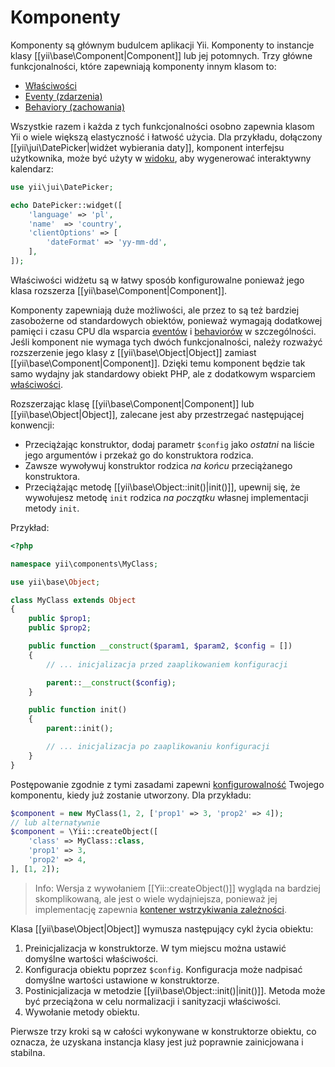 Komponenty
==========

Komponenty są głównym budulcem aplikacji Yii. Komponenty to instancje klasy [[yii\base\Component|Component]] lub jej potomnych. 
Trzy główne funkcjonalności, które zapewniają komponenty innym klasom to:

* [Właściwości](concept-properties.md)
* [Eventy (zdarzenia)](concept-events.md)
* [Behaviory (zachowania)](concept-behaviors.md)
 
Wszystkie razem i każda z tych funkcjonalności osobno zapewnia klasom Yii o wiele większą elastyczność i łatwość użycia. Dla przykładu,
dołączony [[yii\jui\DatePicker|widżet wybierania daty]], komponent interfejsu użytkownika, może być użyty w [widoku](structure-view.md), 
aby wygenerować interaktywny kalendarz:

```php
use yii\jui\DatePicker;

echo DatePicker::widget([
    'language' => 'pl',
    'name'  => 'country',
    'clientOptions' => [
        'dateFormat' => 'yy-mm-dd',
    ],
]);
```

Właściwości widżetu są w łatwy sposób konfigurowalne ponieważ jego klasa rozszerza [[yii\base\Component|Component]].

Komponenty zapewniają duże możliwości, ale przez to są też bardziej zasobożerne od standardowych obiektów, ponieważ wymagają dodatkowej pamięci i czasu CPU dla wsparcia 
[eventów](concept-events.md) i [behaviorów](concept-behaviors.md) w szczególności.
Jeśli komponent nie wymaga tych dwóch funkcjonalności, należy rozważyć rozszerzenie jego klasy z [[yii\base\Object|Object]] zamiast [[yii\base\Component|Component]]. 
Dzięki temu komponent będzie tak samo wydajny jak standardowy obiekt PHP, ale z dodatkowym wsparciem [właściwości](concept-properties.md).

Rozszerzając klasę [[yii\base\Component|Component]] lub [[yii\base\Object|Object]], zalecane jest aby przestrzegać następującej konwencji:

- Przeciążając konstruktor, dodaj parametr `$config` jako *ostatni* na liście jego argumentów i przekaż go do konstruktora rodzica.
- Zawsze wywoływuj konstruktor rodzica *na końcu* przeciążanego konstruktora.
- Przeciążając metodę [[yii\base\Object::init()|init()]], upewnij się, że wywołujesz metodę `init` rodzica *na początku* własnej implementacji metody `init`.

Przykład:

```php
<?php

namespace yii\components\MyClass;

use yii\base\Object;

class MyClass extends Object
{
    public $prop1;
    public $prop2;

    public function __construct($param1, $param2, $config = [])
    {
        // ... inicjalizacja przed zaaplikowaniem konfiguracji

        parent::__construct($config);
    }

    public function init()
    {
        parent::init();

        // ... inicjalizacja po zaaplikowaniu konfiguracji
    }
}
```

Postępowanie zgodnie z tymi zasadami zapewni [konfigurowalność](concept-configurations.md) Twojego komponentu, kiedy już zostanie utworzony. Dla przykładu:

```php
$component = new MyClass(1, 2, ['prop1' => 3, 'prop2' => 4]);
// lub alternatywnie
$component = \Yii::createObject([
    'class' => MyClass::class,
    'prop1' => 3,
    'prop2' => 4,
], [1, 2]);
```

> Info: Wersja z wywołaniem [[Yii::createObject()]] wygląda na bardziej skomplikowaną, ale jest o wiele wydajniejsza, ponieważ jej implementację zapewnia 
> [kontener wstrzykiwania zależności](concept-di-container.md).
  

Klasa [[yii\base\Object|Object]] wymusza następujący cykl życia obiektu:

1. Preinicjalizacja w konstruktorze. W tym miejscu można ustawić domyślne wartości właściwości.
2. Konfiguracja obiektu poprzez `$config`. Konfiguracja może nadpisać domyślne wartości ustawione w konstruktorze.
3. Postinicjalizacja w metodzie [[yii\base\Object::init()|init()]]. Metoda może być przeciążona w celu normalizacji i sanityzacji właściwości.
4. Wywołanie metody obiektu.

Pierwsze trzy kroki są w całości wykonywane w konstruktorze obiektu, co oznacza, że uzyskana instancja klasy jest już poprawnie zainicjowana i stabilna.
